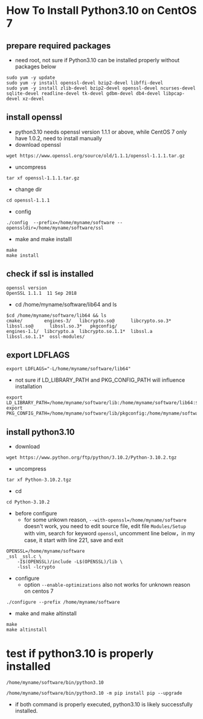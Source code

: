 # How To Install Python3.10 on CentOS 7 

## prepare required packages
* need root, not sure if Python3.10 can be installed properly without packages below
```
sudo yum -y update
sudo yum -y install openssl-devel bzip2-devel libffi-devel
sudo yum -y install zlib-devel bzip2-devel openssl-devel ncurses-devel sqlite-devel readline-devel tk-devel gdbm-devel db4-devel libpcap-devel xz-devel
```

## install openssl
* python3.10 needs openssl version 1.1.1 or above, while CentOS 7 only have 1.0.2, need to install  manually
* download openssl
```
wget https://www.openssl.org/source/old/1.1.1/openssl-1.1.1.tar.gz
```
* uncompress
```
tar xf openssl-1.1.1.tar.gz
```
* change dir
```
cd openssl-1.1.1
```
* config
```
./config  --prefix=/home/myname/software --openssldir=/home/myname/software/ssl
```
* make and make installl
```
make
make install
```

## check if ssl is installed
```
openssl version
OpenSSL 1.1.1  11 Sep 2018
```
* cd /home/myname/software/lib64 and ls
```
$cd /home/myname/software/lib64 && ls
cmake/        engines-3/   libcrypto.so@      libcrypto.so.3*  libssl.so@      libssl.so.3*   pkgconfig/
engines-1.1/  libcrypto.a  libcrypto.so.1.1*  libssl.a         libssl.so.1.1*  ossl-modules/
```

## export LDFLAGS
```
export LDFLAGS="-L/home/myname/software/lib64"
```
* not sure if LD_LIBRARY_PATH and PKG_CONFIG_PATH will influence installation
```
export LD_LIBRARY_PATH=/home/myname/software/lib:/home/myname/software/lib64:$LD_LIBRARY_PATH
export PKG_CONFIG_PATH=/home/myname/software/lib/pkgconfig:/home/myname/software/lib64/pkgconfig:$PKG_CONFIG_PATH
```

## install python3.10
* download
```
wget https://www.python.org/ftp/python/3.10.2/Python-3.10.2.tgz
```
* uncompress
```
tar xf Python-3.10.2.tgz
```

* cd
```
cd Python-3.10.2
```
* before configure
  *  for some unkown reason, `--with-openssl=/home/myname/software` doesn't work, you need to edit source file, edit file `Modules/Setup` with vim,  search for keyword `openssl`, uncomment line below，in my case, it start with line 221, save and exit

```
OPENSSL=/home/myname/software
_ssl _ssl.c \
    -I$(OPENSSL)/include -L$(OPENSSL)/lib \
    -lssl -lcrypto
```
* configure
  * option `--enable-optimizations` also not works for unknown reason on centos 7
```
./configure --prefix /home/myname/software
```

* make and make altinstall
```
make
make altinstall
```
# test if python3.10 is properly installed
```
/home/myname/software/bin/python3.10
```
```
/home/myname/software/bin/python3.10 -m pip install pip --upgrade
```
* if both command is properly executed, python3.10 is likely successfully installed.
